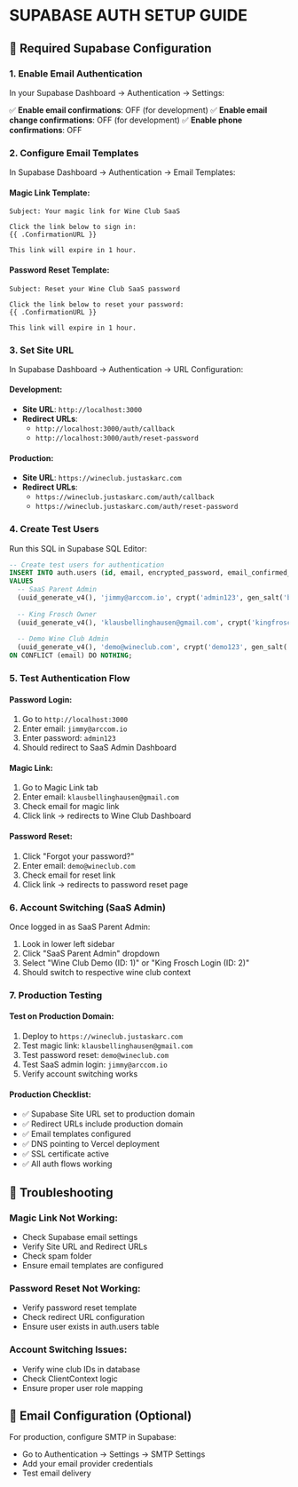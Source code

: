 # SUPABASE AUTH SETUP GUIDE

## 🔧 Required Supabase Configuration

### 1. Enable Email Authentication
In your Supabase Dashboard → Authentication → Settings:

✅ **Enable email confirmations**: OFF (for development)
✅ **Enable email change confirmations**: OFF (for development)
✅ **Enable phone confirmations**: OFF

### 2. Configure Email Templates
In Supabase Dashboard → Authentication → Email Templates:

#### **Magic Link Template:**
```
Subject: Your magic link for Wine Club SaaS

Click the link below to sign in:
{{ .ConfirmationURL }}

This link will expire in 1 hour.
```

#### **Password Reset Template:**
```
Subject: Reset your Wine Club SaaS password

Click the link below to reset your password:
{{ .ConfirmationURL }}

This link will expire in 1 hour.
```

### 3. Set Site URL
In Supabase Dashboard → Authentication → URL Configuration:

#### **Development:**
- **Site URL**: `http://localhost:3000`
- **Redirect URLs**: 
  - `http://localhost:3000/auth/callback`
  - `http://localhost:3000/auth/reset-password`

#### **Production:**
- **Site URL**: `https://wineclub.justaskarc.com`
- **Redirect URLs**: 
  - `https://wineclub.justaskarc.com/auth/callback`
  - `https://wineclub.justaskarc.com/auth/reset-password`

### 4. Create Test Users
Run this SQL in Supabase SQL Editor:

```sql
-- Create test users for authentication
INSERT INTO auth.users (id, email, encrypted_password, email_confirmed_at, created_at, updated_at)
VALUES 
  -- SaaS Parent Admin
  (uuid_generate_v4(), 'jimmy@arccom.io', crypt('admin123', gen_salt('bf')), NOW(), NOW(), NOW()),
  
  -- King Frosch Owner  
  (uuid_generate_v4(), 'klausbellinghausen@gmail.com', crypt('kingfrosch123', gen_salt('bf')), NOW(), NOW(), NOW()),
  
  -- Demo Wine Club Admin
  (uuid_generate_v4(), 'demo@wineclub.com', crypt('demo123', gen_salt('bf')), NOW(), NOW(), NOW())
ON CONFLICT (email) DO NOTHING;
```

### 5. Test Authentication Flow

#### **Password Login:**
1. Go to `http://localhost:3000`
2. Enter email: `jimmy@arccom.io`
3. Enter password: `admin123`
4. Should redirect to SaaS Admin Dashboard

#### **Magic Link:**
1. Go to Magic Link tab
2. Enter email: `klausbellinghausen@gmail.com`
3. Check email for magic link
4. Click link → redirects to Wine Club Dashboard

#### **Password Reset:**
1. Click "Forgot your password?"
2. Enter email: `demo@wineclub.com`
3. Check email for reset link
4. Click link → redirects to password reset page

### 6. Account Switching (SaaS Admin)

Once logged in as SaaS Parent Admin:
1. Look in lower left sidebar
2. Click "SaaS Parent Admin" dropdown
3. Select "Wine Club Demo (ID: 1)" or "King Frosch Login (ID: 2)"
4. Should switch to respective wine club context

### 7. Production Testing

#### **Test on Production Domain:**
1. Deploy to `https://wineclub.justaskarc.com`
2. Test magic link: `klausbellinghausen@gmail.com`
3. Test password reset: `demo@wineclub.com`
4. Test SaaS admin login: `jimmy@arccom.io`
5. Verify account switching works

#### **Production Checklist:**
- ✅ Supabase Site URL set to production domain
- ✅ Redirect URLs include production domain
- ✅ Email templates configured
- ✅ DNS pointing to Vercel deployment
- ✅ SSL certificate active
- ✅ All auth flows working

## 🚨 Troubleshooting

### Magic Link Not Working:
- Check Supabase email settings
- Verify Site URL and Redirect URLs
- Check spam folder
- Ensure email templates are configured

### Password Reset Not Working:
- Verify password reset template
- Check redirect URL configuration
- Ensure user exists in auth.users table

### Account Switching Issues:
- Verify wine club IDs in database
- Check ClientContext logic
- Ensure proper user role mapping

## 📧 Email Configuration (Optional)

For production, configure SMTP in Supabase:
- Go to Authentication → Settings → SMTP Settings
- Add your email provider credentials
- Test email delivery
